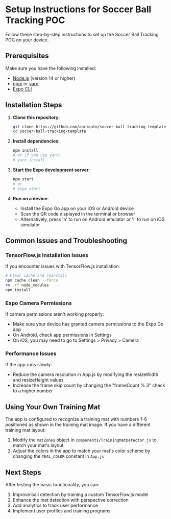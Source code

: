 # Setup Instructions for Soccer Ball Tracking POC

Follow these step-by-step instructions to set up the Soccer Ball Tracking POC on your device.

## Prerequisites

Make sure you have the following installed:
- [Node.js](https://nodejs.org/) (version 14 or higher)
- [npm](https://www.npmjs.com/) or [yarn](https://yarnpkg.com/)
- [Expo CLI](https://docs.expo.dev/get-started/installation/)

## Installation Steps

1. **Clone this repository**:
   ```bash
   git clone https://github.com/anriqato/soccer-ball-tracking-template.git
   cd soccer-ball-tracking-template
   ```

2. **Install dependencies**:
   ```bash
   npm install
   # or if you use yarn:
   # yarn install
   ```

3. **Start the Expo development server**:
   ```bash
   npm start
   # or
   # expo start
   ```

4. **Run on a device**:
   - Install the Expo Go app on your iOS or Android device
   - Scan the QR code displayed in the terminal or browser
   - Alternatively, press 'a' to run on Android emulator or 'i' to run on iOS simulator

## Common Issues and Troubleshooting

### TensorFlow.js Installation Issues

If you encounter issues with TensorFlow.js installation:

```bash
# Clear cache and reinstall
npm cache clean --force
rm -rf node_modules
npm install
```

### Expo Camera Permissions

If camera permissions aren't working properly:
- Make sure your device has granted camera permissions to the Expo Go app
- On Android, check app permissions in Settings
- On iOS, you may need to go to Settings > Privacy > Camera

### Performance Issues

If the app runs slowly:
- Reduce the camera resolution in App.js by modifying the resizeWidth and resizeHeight values
- Increase the frame skip count by changing the "frameCount % 3" check to a higher number

## Using Your Own Training Mat

The app is configured to recognize a training mat with numbers 1-6 positioned as shown in the training mat image. If you have a different training mat layout:

1. Modify the `matZones` object in `components/TrainingMatDetector.js` to match your mat's layout
2. Adjust the colors in the app to match your mat's color scheme by changing the `TEAL_COLOR` constant in `App.js`

## Next Steps

After testing the basic functionality, you can:
1. Improve ball detection by training a custom TensorFlow.js model
2. Enhance the mat detection with perspective correction
3. Add analytics to track user performance
4. Implement user profiles and training programs